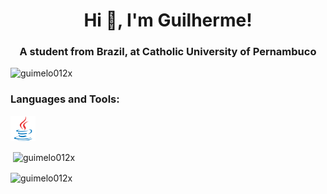 <h1 align="center">Hi 👋, I'm Guilherme!</h1>
<h3 align="center">A student from Brazil, at Catholic University of Pernambuco </h3>

<p align="left"> <img src="https://komarev.com/ghpvc/?username=guimelo012x&label=Profile%20views&color=0e75b6&style=flat" alt="guimelo012x" /> </p>

<p align="left">
</p>

<h3 align="left">Languages and Tools:</h3>



<p align="left"> <a href="https://www.java.com" target="_blank" rel="noreferrer"> <img src="https://raw.githubusercontent.com/devicons/devicon/master/icons/java/java-original.svg" alt="java" width="40" height="40"/> </a> </p>








<p>&nbsp;<img align="center" src="https://github-readme-stats.vercel.app/api?username=guimelo012x&show_icons=true&locale=en" alt="guimelo012x" /></p>



<p><img align="center" src="https://github-readme-streak-stats.herokuapp.com/?user=guimelo012x&" alt="guimelo012x" /></p>
